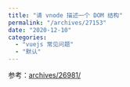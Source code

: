 ```yaml
---
title: "请 vnode 描述一个 DOM 结构"
permalink: "/archives/27153"
date: "2020-12-10"
categories: 
  - "vuejs 常见问题"
  - "默认"
---
```


参考：[archives/26981/](/archives/26981/)
